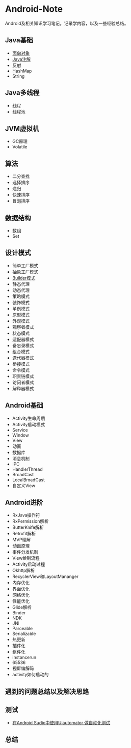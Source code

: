 # Android-Note

Android及相关知识学习笔记，记录学内容，以及一些经验总结。

## Java基础
 * [面向对象](https://github.com/YeeLL/Android-Note/blob/master/Java/%E9%9D%A2%E5%90%91%E5%AF%B9%E8%B1%A1.md)     
 * [Java注解](https://github.com/YeeLL/Android-Note/blob/master/Java/Java%E6%B3%A8%E8%A7%A3.md)
 * 反射   
 * HashMap
 * String

## Java多线程   
* 线程
* 线程池

## JVM虚拟机  
* GC原理
* Volatile
    
## 算法  
* 二分查找
* 选择排序
* 递归
* 快速排序   
* 冒泡排序
 
## 数据结构   
* 数组  
* Set


## 设计模式 
* 简单工厂模式
* 抽象工厂模式
* [Builder模式](https://github.com/YeeLL/Android-Note/blob/master/%E8%AE%BE%E8%AE%A1%E6%A8%A1%E5%BC%8F/Builder%E6%A8%A1%E5%BC%8F.md)
* 静态代理
* 动态代理
* 策略模式
* 装饰模式
* 单例模式
* 原型模式
* 外观模式
* 观察者模式
* 状态模式
* 适配器模式
* 备忘录模式
* 组合模式
* 迭代器模式
* 桥接模式
* 命令模式
* 职责链模式
* 访问者模式
* 解释器模式
  
## Android基础 
*  Activity生命周期
*  Activity启动模式
*  Service
*  Window
*  View
*  动画
*  数据库
*  消息机制
*  IPC
*  HandlerThread
*  BroadCast
*  LocalBroadCast
*  自定义View


## Android进阶 
* RxJava操作符
* RxPermission解析
* ButterKnife解析
* Retrofit解析
* MVP理解
* 动画原理
* 事件分发机制
* View绘制流程
* Activity启动过程
* Okhttp解析
* RecyclerView和LayoutMananger
* 内存优化
* 界面优化
* 网络优化
* 性能优化
* Glide解析
* Binder
* NDK
* JNI
* Parceable
* Serializable
* 热更新
* 插件化
* 组件化
* instancerun
* 65536
* 视屏编解码
* activity如何启动的
   
## 遇到的问题总结以及解决思路  

## 测试
* [在Android Sudio中使用Uiautomator 做自动化测试](https://github.com/YeeLL/Android-Note/blob/1749df10a8e99323a152ce784319740551dfdd58/Android/%E5%9C%A8Android%20Sudio%E4%B8%AD%E4%BD%BF%E7%94%A8Uiautomator%20%E5%81%9A%E8%87%AA%E5%8A%A8%E5%8C%96%E6%B5%8B%E8%AF%95.md) 

## 总结